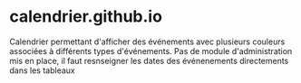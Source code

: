 # calendrier.github.io
Calendrier permettant d'afficher des événements avec plusieurs couleurs associées à différents types d'événements.
Pas de module d'administration mis en place, il faut resnseigner les dates des événenements directements dans les tableaux
